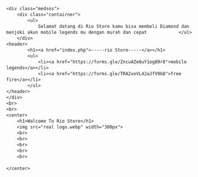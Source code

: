 <html lang="en">
<head>
    <meta charset="UTF-8">
    <meta http-equiv="X-UA-Compatible" content="IE=edge">
    <meta name="viewport" content="width=device-width, initial-scale=1.0">
    <title>Rio Store Home</title>
    <link rel="stylesheet" href="index.css">
    <link rel="stylesheet" href="https://cdnjs.cloudflare.com/ajax/libs/font-awesome/6.0.0-beta2/css/all.min.css">
</head>
<body>

<!--header-->

    <div class="medsos">
        <div class="contairner">
            <ul>
                Selamat datang di Rio Store kamu bisa membeli Diamond dan menjoki akun mobile legends mu dengan murah dan cepat            </ul>
        </div>
    <header>
            <h1><a href="index.php">-----rio Store-----</a></h1>
            <ul>
                <li><a href="https://forms.gle/ZncuAZe6uY1og89r8">mobile legends</a></li>
                <li><a href="https://forms.gle/TRA2xoVL42aJfV9b8">free fire</a></li>
            </ul>
    </header>
    </div>
    <br>
    <br>
    <center>
        <h1>Walcome To Rio Store</h1>
        <img src="real logo.webp" width="300px">
        <br>
        <br>
        <br>
        <br>
        <br>
        
    </center>
</body>
</html>
